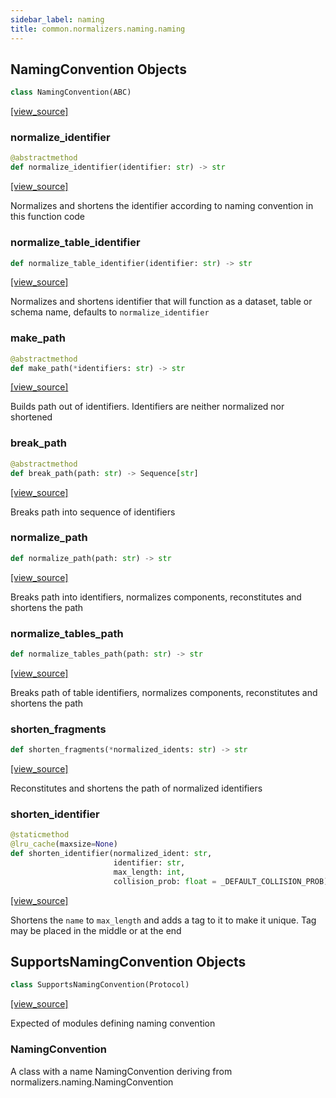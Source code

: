 ```yaml
---
sidebar_label: naming
title: common.normalizers.naming.naming
---
```


## NamingConvention Objects

```python
class NamingConvention(ABC)
```

[[view_source]](https://github.com/dlt-hub/dlt/blob/3739c9ac839aafef713f6d5ebbc6a81b2a39a1b0/dlt/common/normalizers/naming/naming.py#L9)

### normalize\_identifier

```python
@abstractmethod
def normalize_identifier(identifier: str) -> str
```

[[view_source]](https://github.com/dlt-hub/dlt/blob/3739c9ac839aafef713f6d5ebbc6a81b2a39a1b0/dlt/common/normalizers/naming/naming.py#L17)

Normalizes and shortens the identifier according to naming convention in this function code

### normalize\_table\_identifier

```python
def normalize_table_identifier(identifier: str) -> str
```

[[view_source]](https://github.com/dlt-hub/dlt/blob/3739c9ac839aafef713f6d5ebbc6a81b2a39a1b0/dlt/common/normalizers/naming/naming.py#L26)

Normalizes and shortens identifier that will function as a dataset, table or schema name, defaults to `normalize_identifier`

### make\_path

```python
@abstractmethod
def make_path(*identifiers: str) -> str
```

[[view_source]](https://github.com/dlt-hub/dlt/blob/3739c9ac839aafef713f6d5ebbc6a81b2a39a1b0/dlt/common/normalizers/naming/naming.py#L31)

Builds path out of identifiers. Identifiers are neither normalized nor shortened

### break\_path

```python
@abstractmethod
def break_path(path: str) -> Sequence[str]
```

[[view_source]](https://github.com/dlt-hub/dlt/blob/3739c9ac839aafef713f6d5ebbc6a81b2a39a1b0/dlt/common/normalizers/naming/naming.py#L36)

Breaks path into sequence of identifiers

### normalize\_path

```python
def normalize_path(path: str) -> str
```

[[view_source]](https://github.com/dlt-hub/dlt/blob/3739c9ac839aafef713f6d5ebbc6a81b2a39a1b0/dlt/common/normalizers/naming/naming.py#L40)

Breaks path into identifiers, normalizes components, reconstitutes and shortens the path

### normalize\_tables\_path

```python
def normalize_tables_path(path: str) -> str
```

[[view_source]](https://github.com/dlt-hub/dlt/blob/3739c9ac839aafef713f6d5ebbc6a81b2a39a1b0/dlt/common/normalizers/naming/naming.py#L46)

Breaks path of table identifiers, normalizes components, reconstitutes and shortens the path

### shorten\_fragments

```python
def shorten_fragments(*normalized_idents: str) -> str
```

[[view_source]](https://github.com/dlt-hub/dlt/blob/3739c9ac839aafef713f6d5ebbc6a81b2a39a1b0/dlt/common/normalizers/naming/naming.py#L54)

Reconstitutes and shortens the path of normalized identifiers

### shorten\_identifier

```python
@staticmethod
@lru_cache(maxsize=None)
def shorten_identifier(normalized_ident: str,
                       identifier: str,
                       max_length: int,
                       collision_prob: float = _DEFAULT_COLLISION_PROB) -> str
```

[[view_source]](https://github.com/dlt-hub/dlt/blob/3739c9ac839aafef713f6d5ebbc6a81b2a39a1b0/dlt/common/normalizers/naming/naming.py#L63)

Shortens the `name` to `max_length` and adds a tag to it to make it unique. Tag may be placed in the middle or at the end

## SupportsNamingConvention Objects

```python
class SupportsNamingConvention(Protocol)
```

[[view_source]](https://github.com/dlt-hub/dlt/blob/3739c9ac839aafef713f6d5ebbc6a81b2a39a1b0/dlt/common/normalizers/naming/naming.py#L105)

Expected of modules defining naming convention

### NamingConvention

A class with a name NamingConvention deriving from normalizers.naming.NamingConvention


